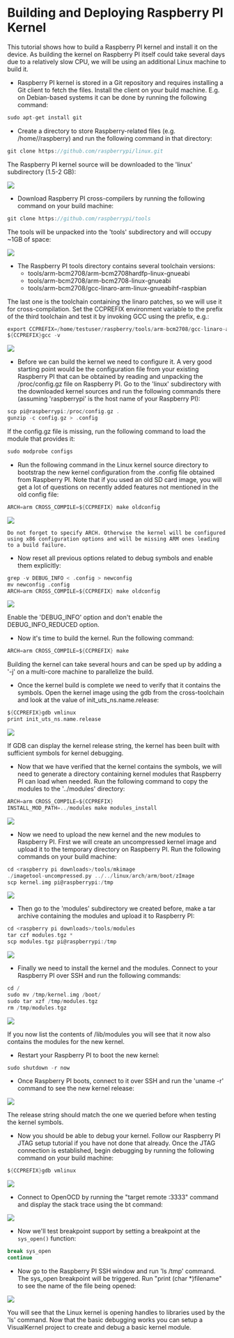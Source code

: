 # Building and Deploying Raspberry PI Kernel


This tutorial shows how to build a Raspberry PI kernel and install it on the device. As building the kernel on Raspberry PI itself could take several days due to a relatively slow CPU, we will be using an additional Linux machine to build it.

- Raspberry PI kernel is stored in a Git repository and requires installing a Git client to fetch the files. Install the client on your build machine. E.g. on Debian-based systems it can be done by running the following command:

```c
sudo apt-get install git
```

- Create a directory to store Raspberry-related files (e.g. /home/<username>/raspberry) and run the following command in that directory:

```c
git clone https://github.com/raspberrypi/linux.git
```

The Raspberry PI kernel source will be downloaded to the 'linux' subdirectory (1.5-2 GB):

![](./images/01-getsource.png)

- Download Raspberry PI cross-compilers by running the following command on your build machine:

```c
git clone https://github.com/raspberrypi/tools

```

The tools will be unpacked into the 'tools' subdirectory and will occupy ~1GB of space:

![](./images/02-tools.png)

- The Raspberry PI tools directory contains several toolchain versions:
    - tools/arm-bcm2708/arm-bcm2708hardfp-linux-gnueabi
    - tools/arm-bcm2708/arm-bcm2708-linux-gnueabi
    - tools/arm-bcm2708/gcc-linaro-arm-linux-gnueabihf-raspbian

The last one is the toolchain containing the linaro patches, so we will use it for cross-compilation. Set the CCPREFIX environment variable to the prefix of the third toolchain and test it by invoking GCC using the prefix, e.g.:

```c
export CCPREFIX=/home/testuser/raspberry/tools/arm-bcm2708/gcc-linaro-arm-linux-gnueabihf-raspbian/bin/arm-linux-gnueabihf-
${CCPREFIX}gcc -v
```

![](./images/03-gcc.png)


- Before we can build the kernel we need to configure it. A very good starting point would be the configuration file from your existing Raspberry PI that can be obtained by reading and unpacking the /proc/config.gz file on Raspberry PI. Go to the 'linux' subdirectory with the downloaded kernel sources and run the following commands there (assuming 'raspberrypi' is the host name of your Raspberry PI):

```c
scp pi@raspberrypi:/proc/config.gz .
gunzip -c config.gz > .config
```

If the config.gz file is missing, run the following command to load the module that provides it:

```c
sudo modprobe configs
```

- Run the following command in the Linux kernel source directory to bootstrap the new kernel configuration from the .config file obtained from Raspberry PI. Note that if you used an old SD card image, you will get a lot of questions on recently added features not mentioned in the old config file:

```c
ARCH=arm CROSS_COMPILE=${CCPREFIX} make oldconfig
```
![](./images/05-oldconfig.png)

`Do not forget to specify ARCH. Otherwise the kernel will be configured using x86 configuration options and will be missing ARM ones leading to a build failure.`


- Now reset all previous options related to debug symbols and enable them explicitly:

```c
grep -v DEBUG_INFO < .config > newconfig
mv newconfig .config
ARCH=arm CROSS_COMPILE=${CCPREFIX} make oldconfig
```

![](./images/debuginfo.png)


Enable the 'DEBUG_INFO' option and don't enable the DEBUG_INFO_REDUCED option.

- Now it's time to build the kernel. Run the following command:

```c
ARCH=arm CROSS_COMPILE=${CCPREFIX} make
```


Building the kernel can take several hours and can be sped up by adding a '-j<amount of cores>' on a multi-core machine to parallelize the build.

- Once the kernel build is complete we need to verify that it contains the symbols. Open the kernel image using the gdb from the cross-toolchain and look at the value of init_uts_ns.name.release:


```c
${CCPREFIX}gdb vmlinux
print init_uts_ns.name.release
```

![](./images/gdbkernelver.png)


If GDB can display the kernel release string, the kernel has been built with sufficient symbols for kernel debugging.

- Now that we have verified that the kernel contains the symbols, we will need to generate a directory containing kernel modules that Raspberry PI can load when needed. Run the following command to copy the modules to the '../modules' directory:

```c
ARCH=arm CROSS_COMPILE=${CCPREFIX} 
INSTALL_MOD_PATH=../modules make modules_install
```

![](./images/06-modules.png)

- Now we need to upload the new kernel and the new modules to Raspberry PI. First we will create an uncompressed kernel image and upload it to the temporary directory on Raspberry PI. Run the following commands on your build machine:

```c
cd <raspberry pi downloads>/tools/mkimage
./imagetool-uncompressed.py ../../linux/arch/arm/boot/zImage
scp kernel.img pi@raspberrypi:/tmp

```


![](./images/07-uploadkernel.png)


- Then go to the 'modules' subdirectory we created before, make a tar archive containing the modules and upload it to Raspberry PI:

```c
cd <raspberry pi downloads>/tools/modules
tar czf modules.tgz *
scp modules.tgz pi@raspberrypi:/tmp
```

![](./images/08-uploadmodules.png)

- Finally we need to install the kernel and the modules. Connect to your Raspberry PI over SSH and run the following commands:

```c
cd /
sudo mv /tmp/kernel.img /boot/
sudo tar xzf /tmp/modules.tgz
rm /tmp/modules.tgz

```

![](./images/09-unpack.png)



If you now list the contents of /lib/modules you will see that it now also contains the modules for the new kernel.
- Restart your Raspberry PI to boot the new kernel:

```c
sudo shutdown -r now
```


- Once Raspberry PI boots, connect to it over SSH and run the 'uname -r' command to see the new kernel release:

![](./images/10-version.png)



The release string should match the one we queried before when testing the kernel symbols.
- Now you should be able to debug your kernel. Follow our Raspberry PI JTAG setup tutorial if you have not done that already. Once the JTAG connection is established, begin debugging by running the following command on your build machine:

```c
${CCPREFIX}gdb vmlinux
```

![](./images/12-gdb.png)


- Connect to OpenOCD by running the "target remote <OpenOCD host>:3333" command and display the stack trace using the bt command:

![](./images/13-stack.png)


- Now we'll test breakpoint support by setting a breakpoint at the `sys_open()` function:


```c
break sys_open
continue
```

- Now go to the Raspberry PI SSH window and run 'ls /tmp' command. The sys_open breakpoint will be triggered. Run "print (char *)filename" to see the name of the file being opened:


![](./images/14-break.png)




You will see that the Linux kernel is opening handles to libraries used by the 'ls' command.
Now that the basic debugging works you can setup a VisualKernel project to create and debug a basic kernel module.